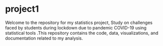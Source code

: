 # project1
Welcome to the repository for my statistics project, Study on challenges faced by students during lockdown due to pandemic COVID-19 using statistical  tools .This repository contains the code, data, visualizations, and documentation related to my analysis.
